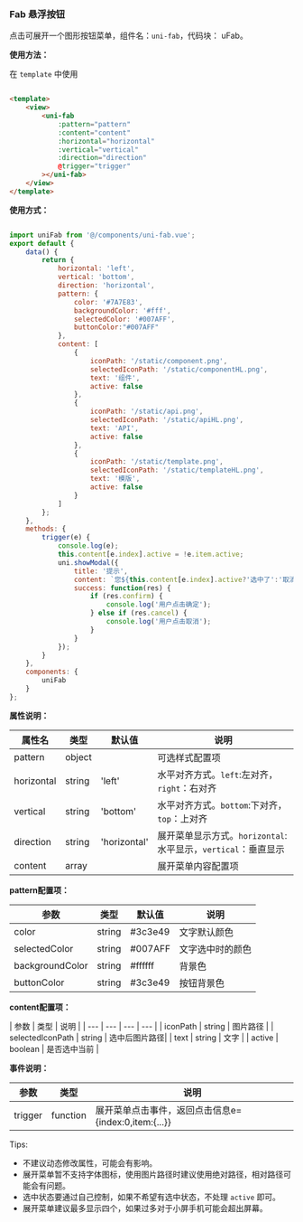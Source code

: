 ### Fab 悬浮按钮

点击可展开一个图形按钮菜单，组件名：``uni-fab``，代码块： uFab。

**使用方法：**

在 `template` 中使用

```html

<template>
	<view>
		<uni-fab
			:pattern="pattern"
			:content="content"
			:horizontal="horizontal"
			:vertical="vertical"
			:direction="direction"
			@trigger="trigger"
		></uni-fab>
	</view>
</template>

```


**使用方式：**

```javascript

import uniFab from '@/components/uni-fab.vue';
export default {
	data() {
		return {
			horizontal: 'left',
			vertical: 'bottom',
			direction: 'horizontal',
			pattern: {
				color: '#7A7E83',
				backgroundColor: '#fff',
				selectedColor: '#007AFF',
				buttonColor:"#007AFF"
			},
			content: [
				{
					iconPath: '/static/component.png',
					selectedIconPath: '/static/componentHL.png',
					text: '组件',
					active: false
				},
				{
					iconPath: '/static/api.png',
					selectedIconPath: '/static/apiHL.png',
					text: 'API',
					active: false
				},
				{
					iconPath: '/static/template.png',
					selectedIconPath: '/static/templateHL.png',
					text: '模版',
					active: false
				}
			]
		};
	},
	methods: {
		trigger(e) {
			console.log(e);
			this.content[e.index].active = !e.item.active;
			uni.showModal({
				title: '提示',
				content: `您${this.content[e.index].active?'选中了':'取消了'}${e.item.text}`,
				success: function(res) {
					if (res.confirm) {
						console.log('用户点击确定');
					} else if (res.cancel) {
						console.log('用户点击取消');
					}
				}
			});
		}
	},
	components: {
		uniFab
	}
};

```

**属性说明：**

|  属性名	|    类型	| 默认值		| 说明															|
| ---		| ---		| ---			| ---															|
| pattern	| object	|				| 可选样式配置项												|
| horizontal| string	| 'left'		| 水平对齐方式。`left`:左对齐，`right`：右对齐					|
| vertical	| string	| 'bottom'		| 水平对齐方式。`bottom`:下对齐，`top`：上对齐					|
| direction	| string	| 'horizontal'	| 展开菜单显示方式。`horizontal`:水平显示，`vertical`：垂直显示	|
| content	| array		|				| 展开菜单内容配置项											|



**pattern配置项：**

|  参数				|    类型	| 默认值	| 说明				|
| ---				|  ---		| ---		| ---				|
| color				| string	| #3c3e49	| 文字默认颜色		|
| selectedColor		| string	| #007AFF	| 文字选中时的颜色	|
| backgroundColor	| string	| #ffffff	| 背景色			|
| buttonColor		| string	| #3c3e49	| 按钮背景色		|

**content配置项：**

|  参数				|    类型	| 说明			|
| ---				|  ---				| ---		| ---			|
| iconPath			| string	| 图片路径		|
| selectedIconPath	| string	| 选中后图片路径|
| text				| string	| 文字			|
| active			| boolean	| 是否选中当前	|

**事件说明：**

|  参数		|    类型	| 说明					   |
| ---	    |  ---		| ---		               | 
| trigger	| function	| 展开菜单点击事件，返回点击信息e={index:0,item:{...}}|



Tips:

- 不建议动态修改属性，可能会有影响。
- 展开菜单暂不支持字体图标，使用图片路径时建议使用绝对路径，相对路径可能会有问题。
- 选中状态要通过自己控制，如果不希望有选中状态，不处理 `active` 即可。 
- 展开菜单建议最多显示四个，如果过多对于小屏手机可能会超出屏幕。
